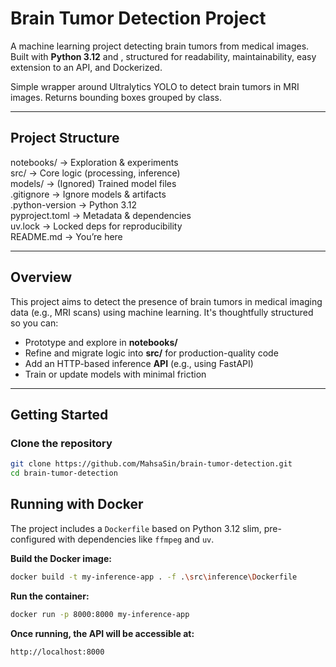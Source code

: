 # Brain Tumor Detection Project

A machine learning project detecting brain tumors from medical images.  
Built with **Python 3.12** and , structured for readability, maintainability, easy extension to an API, and Dockerized.

Simple wrapper around Ultralytics YOLO to detect brain tumors in MRI images.
Returns bounding boxes grouped by class.

---

## Project Structure

notebooks/       → Exploration & experiments  
src/             → Core logic (processing, inference)  
models/          → (Ignored) Trained model files  
.gitignore       → Ignore models & artifacts  
.python-version  → Python 3.12  
pyproject.toml   → Metadata & dependencies  
uv.lock          → Locked deps for reproducibility  
README.md        → You’re here



---

## Overview

This project aims to detect the presence of brain tumors in medical imaging data (e.g., MRI scans) using machine learning. It's thoughtfully structured so you can:

- Prototype and explore in **notebooks/**  
- Refine and migrate logic into **src/** for production-quality code  
- Add an HTTP-based inference **API** (e.g., using FastAPI)  
- Train or update models with minimal friction

---

## Getting Started

### Clone the repository

```bash
git clone https://github.com/MahsaSin/brain-tumor-detection.git
cd brain-tumor-detection
```

## Running with Docker

The project includes a `Dockerfile` based on Python 3.12 slim, pre-configured with dependencies like `ffmpeg` and `uv`.

**Build the Docker image:**
```bash
docker build -t my-inference-app . -f .\src\inference\Dockerfile
```

**Run the container:**
```bash
docker run -p 8000:8000 my-inference-app
```

**Once running, the API will be accessible at:**
```bash
http://localhost:8000
```

